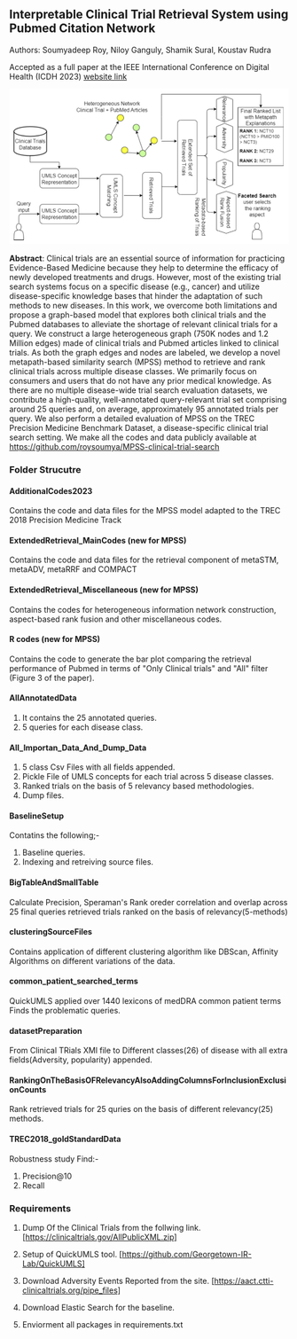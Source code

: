 ## Interpretable Clinical Trial Retrieval System using Pubmed Citation Network

Authors:  Soumyadeep Roy, Niloy Ganguly, Shamik Sural, Koustav Rudra

Accepted as a full paper at the IEEE International Conference on Digital Health (ICDH 2023) [website link](https://conferences.computer.org/icdh/2023/)

![Method overview of MPSS](mpss-method-overview.png)

**Abstract**: Clinical trials are an essential source of information for practicing Evidence-Based Medicine because they help to determine the efficacy of newly developed treatments and drugs. However, most of the existing trial search systems focus on a specific disease (e.g., cancer) and utilize disease-specific knowledge bases that hinder the adaptation of such methods to new diseases. In this work, we overcome both limitations and propose a graph-based model that explores both clinical trials and the Pubmed databases to alleviate the shortage of relevant clinical trials for a query. We construct a large heterogeneous graph (750K nodes and 1.2 Million edges) made of clinical trials and Pubmed articles linked to clinical trials. As both the graph edges and nodes are labeled, we develop a novel metapath-based similarity search (MPSS) method to retrieve and rank clinical trials across multiple disease classes. We primarily focus on consumers and users that do not have any prior medical knowledge. As there are no multiple disease-wide trial search evaluation datasets, we contribute a high-quality, well-annotated query-relevant trial set comprising around 25 queries and, on average, approximately 95 annotated trials per query. We also perform a detailed evaluation of MPSS on the TREC Precision Medicine Benchmark Dataset, a disease-specific clinical trial search setting. We make all the codes and data publicly available at https://github.com/roysoumya/MPSS-clinical-trial-search

### Folder Strucutre

#### AdditionalCodes2023
Contains the code and data files for the MPSS model adapted to the TREC 2018 Precision Medicine Track

#### ExtendedRetrieval_MainCodes (new for MPSS)
Contains the code and data files for the retrieval component of metaSTM, metaADV, metaRRF and COMPACT

#### ExtendedRetrieval_Miscellaneous (new for MPSS)
Contains the codes for heterogeneous information network construction, aspect-based rank fusion and other miscellaneous codes.

#### R codes (new for MPSS)
Contains the code to generate the bar plot comparing the retrieval performance of Pubmed in terms of "Only Clinical trials" and "All" filter (Figure 3 of the paper).

#### AllAnnotatedData
1. It contains the 25 annotated queries.
2. 5 queries for each disease class.

#### All_Importan_Data_And_Dump_Data
1. 5 class Csv Files with all fields appended.
2. Pickle File of UMLS concepts for each trial across 5 disease classes.
3. Ranked trials on the basis of 5 relevancy based methodologies.
4. Dump files.

#### BaselineSetup
Contatins the following;-
1. Baseline queries.
2. Indexing and retreiving source files.

#### BigTableAndSmallTable
Calculate Precision, Speraman's Rank oreder correlation and overlap across 25 final queries retrieved trials ranked on the basis of relevancy(5-methods) 

#### clusteringSourceFiles
Contains application of different clustering algorithm like DBScan, Affinity Algorithms on different variations of the data.

#### common_patient_searched_terms
QuickUMLS applied over 1440 lexicons of medDRA common patient terms
Finds the problematic queries.

#### datasetPreparation
From Clinical TRials XMl file to Different classes(26) of disease with all extra fields(Adversity, popularity) appended.

#### RankingOnTheBasisOFRelevancyAlsoAddingColumnsForInclusionExclusionCounts
Rank retrieved trials for 25 quries on the basis of different relevancy(25) methods.

#### TREC2018_goldStandardData
Robustness study
Find:-
1. Precision@10
2. Recall

### Requirements
1. Dump Of the Clinical Trials from the follwing link.
[https://clinicaltrials.gov/AllPublicXML.zip]

2. Setup of QuickUMLS tool.
[https://github.com/Georgetown-IR-Lab/QuickUMLS]

3. Download Adversity Events Reported from the site.
[https://aact.ctti-clinicaltrials.org/pipe_files]

4. Download Elastic Search for the baseline.

4. Enviorment all packages in requirements.txt

